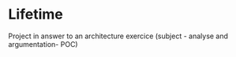 # Lifetime
Project in answer to an architecture exercice (subject - analyse and argumentation- POC)
